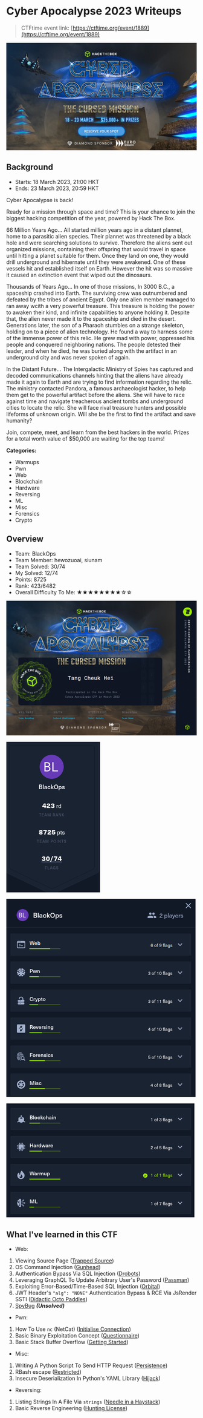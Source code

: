 # Cyber Apocalypse 2023 Writeups

> CTFtime event link: [https://ctftime.org/event/1889](https://ctftime.org/event/1889)

![](https://github.com/siunam321/CTF-Writeups/blob/main/Cyber-Apocalypse-2023/images/banner.jpg)

## Background

- Starts: 18 March 2023, 21:00 HKT
- Ends: 23 March 2023, 20:59 HKT

Cyber Apocalypse is back!

Ready for a mission through space and time? This is your chance to join the biggest hacking competition of the year, powered by Hack The Box.

66 Million Years Ago…
All started million years ago in a distant plannet, home to a parasitic alien species. Their plannet was threatened by a black hole and were searching solutions to survive. Therefore the aliens sent out organized missions, containing their offspring that would travel in space until hitting a planet suitable for them. Once they land on one, they would drill underground and hibernate until they were awakened. One of these vessels hit and established itself on Earth. However the hit was so massive it caused an extinction event that wiped out the dinosaurs.

Thousands of Years Ago…
In one of those missions, In 3000 B.C., a spaceship crashed into Earth. The surviving crew was outnumbered and defeated by the tribes of ancient Egypt. Only one alien member managed to ran away wcith a very powerful treasure. This treasure is holding the power to awaken their kind, and infinite capabilities to anyone holding it. Despite that, the alien never made it to the spaceship and died in the desert. Generations later, the son of a Pharaoh stumbles on a strange skeleton, holding on to a piece of alien technology. He found a way to harness some of the immense power of this relic. He grew mad with power, oppressed his people and conquered neighboring nations. The people detested their leader, and when he died, he was buried along with the artifact in an underground city and was never spoken of again.

In the Distant Future…
The Intergalactic Ministry of Spies has captured and decoded communications channels hinting that the aliens have already made it again to Earth and are trying to find information regarding the relic. The ministry contacted Pandora, a famous archaeologist hacker, to help them get to the powerful artifact before the aliens. She will have to race against time and navigate treacherous ancient tombs and underground cities to locate the relic. She will face rival treasure hunters and possible lifeforms of unknown origin. Will she be the first to find the artifact and save humanity?

Join, compete, meet, and learn from the best hackers in the world. Prizes for a total worth value of $50,000 are waiting for the top teams!

**Categories:**

- Warmups
- Pwn
- Web
- Blockchain
- Hardware
- Reversing
- ML
- Misc
- Forensics
- Crypto

## Overview

- Team: BlackOps
- Team Member: hewozuoai, siunam
- Team Solved: 30/74
- My Solved: 12/74
- Points: 8725
- Rank: 423/6482
- Overall Difficulty To Me: ★★★★★★★★☆☆

![](https://github.com/siunam321/CTF-Writeups/blob/main/Cyber-Apocalypse-2023/images/cert.png)

![](https://github.com/siunam321/CTF-Writeups/blob/main/Cyber-Apocalypse-2023/images/score.png)

![](https://github.com/siunam321/CTF-Writeups/blob/main/Cyber-Apocalypse-2023/images/solves1.png)

![](https://github.com/siunam321/CTF-Writeups/blob/main/Cyber-Apocalypse-2023/images/solves2.png)

## What I've learned in this CTF

- Web:
1. Viewing Source Page ([Trapped Source](https://github.com/siunam321/CTF-Writeups/blob/main/Cyber-Apocalypse-2023/Web/Trapped-Source/README.md))
2. OS Command Injection ([Gunhead](https://github.com/siunam321/CTF-Writeups/blob/main/Cyber-Apocalypse-2023/Web/Gunhead/README.md))
3. Authentication Bypass Via SQL Injection ([Drobots](https://github.com/siunam321/CTF-Writeups/blob/main/Cyber-Apocalypse-2023/Web/Drobots/README.md))
4. Leveraging GraphQL To Update Arbitrary User's Password ([Passman](https://github.com/siunam321/CTF-Writeups/blob/main/Cyber-Apocalypse-2023/Web/Passman/README.md))
5. Exploiting Error-Based/Time-Based SQL Injection ([Orbital](https://github.com/siunam321/CTF-Writeups/blob/main/Cyber-Apocalypse-2023/Web/Orbital/README.md))
6. JWT Header's `"alg": "NONE"` Authentication Bypass & RCE Via JsRender SSTI ([Didactic Octo Paddles](https://github.com/siunam321/CTF-Writeups/blob/main/Cyber-Apocalypse-2023/Web/Didactic-Octo-Paddles/README.md))
7. [SpyBug](https://github.com/siunam321/CTF-Writeups/blob/main/Cyber-Apocalypse-2023/Web/SpyBug/README.md) ***(Unsolved)***

- Pwn:
1. How To Use `nc` (NetCat) ([Initialise Connection](https://github.com/siunam321/CTF-Writeups/blob/main/Cyber-Apocalypse-2023/Pwn/Initialise-Connection/README.md))
2. Basic Binary Exploitation Concept ([Questionnaire](https://github.com/siunam321/CTF-Writeups/blob/main/Cyber-Apocalypse-2023/Pwn/Questionnaire/README.md))
3. Basic Stack Buffer Overflow ([Getting Started](https://github.com/siunam321/CTF-Writeups/blob/main/Cyber-Apocalypse-2023/Pwn/Getting-Started/README.md))

- Misc:
1. Writing A Python Script To Send HTTP Request ([Persistence](https://github.com/siunam321/CTF-Writeups/blob/main/Cyber-Apocalypse-2023/Misc/Persistence/README.md))
2. RBash escape ([Restricted](https://github.com/siunam321/CTF-Writeups/blob/main/Cyber-Apocalypse-2023/Misc/Restricted/README.md))
3. Insecure Deserialization In Python's YAML Library ([Hijack](https://github.com/siunam321/CTF-Writeups/blob/main/Cyber-Apocalypse-2023/Misc/Hijack/README.md))

- Reversing:
1. Listing Strings In A File Via `strings` ([Needle in a Haystack](https://github.com/siunam321/CTF-Writeups/blob/main/Cyber-Apocalypse-2023/Reversing/Needle-in-a-Haystack/README.md))
2. Basic Reverse Engineering ([Hunting License](https://github.com/siunam321/CTF-Writeups/blob/main/Cyber-Apocalypse-2023/Reversing/Hunting-License/README.md))
